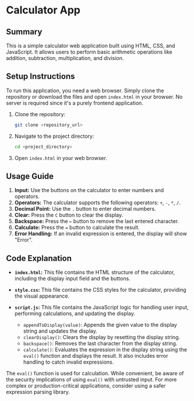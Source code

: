 # Calculator App

## Summary

This is a simple calculator web application built using HTML, CSS, and JavaScript. It allows users to perform basic arithmetic operations like addition, subtraction, multiplication, and division.

## Setup Instructions

To run this application, you need a web browser. Simply clone the repository or download the files and open `index.html` in your browser.  No server is required since it's a purely frontend application.

1.  Clone the repository:
    ```bash
    git clone <repository_url>
    ```
2.  Navigate to the project directory:
    ```bash
    cd <project_directory>
    ```
3.  Open `index.html` in your web browser.

## Usage Guide

1.  **Input:** Use the buttons on the calculator to enter numbers and operators.
2.  **Operators:** The calculator supports the following operators: `+`, `-`, `*`, `/`.
3.  **Decimal Point:** Use the `.` button to enter decimal numbers.
4.  **Clear:** Press the `C` button to clear the display.
5.  **Backspace:** Press the `←` button to remove the last entered character.
6.  **Calculate:** Press the `=` button to calculate the result.
7.  **Error Handling:** If an invalid expression is entered, the display will show "Error".

## Code Explanation

*   **`index.html`:** This file contains the HTML structure of the calculator, including the display input field and the buttons.
*   **`style.css`:** This file contains the CSS styles for the calculator, providing the visual appearance.
*   **`script.js`:** This file contains the JavaScript logic for handling user input, performing calculations, and updating the display.

    *   `appendToDisplay(value)`: Appends the given value to the display string and updates the display.
    *   `clearDisplay()`: Clears the display by resetting the display string.
    *   `backspace()`: Removes the last character from the display string.
    *   `calculate()`: Evaluates the expression in the display string using the `eval()` function and displays the result. It also includes error handling to catch invalid expressions.

The `eval()` function is used for calculation. While convenient, be aware of the security implications of using `eval()` with untrusted input. For more complex or production-critical applications, consider using a safer expression parsing library.